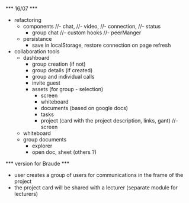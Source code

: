 *** 16/07 ***
- refactoring
    - components 
        //- chat, 
        //- video, 
        //- connection, 
        //- status
        - group chat
    //- custom hooks 
        //- peerManger
    - persistance 
        - save in localStorage, restore connection on page refresh
- collaboration tools
    - dashboard
        - group creation (if not)
        - group details (if created)
        - group and individual calls
        - invite guest        
        - assets (for group - selection)
            - screen
            - whiteboard
            - documents (based on google docs)
            - tasks
            - project (card with the project description, links, gant)
    //- screen
    - whiteboard
    - group documents
        - explorer
        - open doc, sheet (others ?)

*** version for Braude ***
- user creates a group of users for communications in the frame of the project
- the project card will be shared with a lecturer (separate module for lecturers)
